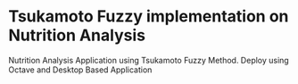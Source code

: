 # Tsukamoto Fuzzy implementation on Nutrition Analysis
Nutrition Analysis Application using Tsukamoto Fuzzy Method. Deploy using Octave and Desktop Based Application
